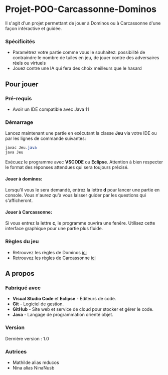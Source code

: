 # Projet-POO-Carcassonne-Dominos
Il s'agit d'un projet permettant de jouer à Dominos ou à Carcassonne d'une façon intéractive et guidée.

### Spécificités
- Paramétrez votre partie comme vous le souhaitez: possibilité de contraindre le nombre de tuiles en jeu, de jouer contre des adversaires réels ou virtuels
- Jouez contre une IA qui fera des choix meilleurs que le hasard



## Pour jouer
### Pré-requis
- Avoir un IDE compatible avec Java 11

### Démarrage
Lancez maintenant une partie en exécutant la classe **Jeu** via votre IDE ou par les lignes de commande suivantes:
```java
javac Jeu.java
java Jeu
```
Exécuez le programme avec **VSCODE** ou **Eclipse**. Attention à bien respecter le format des réponses attendues qui sera toujours précisé.

#### Jouer à dominos:
Lorsqu'il vous le sera demandé, entrez la lettre **d** pour lancer une partie en console. Vous n'aurez qu'à vous laisser guider par les questions qui s'afficheront. 

#### Jouer à Carcassonne:
Si vous entrez la lettre **c**, le programme ouvrira une fenêre. Utilisez cette interface graphique pour une partie plus fluide. 

### Règles du jeu
- Retrouvez les règles de Dominos [ici](https://www.agoralude.com/blog/la-regle-du-jeu-de-dominos-n33)
- Retrouvez les règles de Carcassonne [ici](https://www.jeuxavolonte.asso.fr/regles/carcassonne.pdf)



## A propos
### Fabriqué avec
- **Visual Studio Code** et **Eclipse** - Editeurs de code.
- **Git** - Logiciel de gestion.
- **GitHub** - Site web et service de cloud pour stocker et gérer le code.
- **Java** - Langage de programmation orienté objet.

### Version
  Dernière version : 1.0
  
### Autrices
- Mathilde alias mducos
- Nina alias NinaNusb
